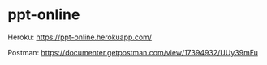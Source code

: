 # ppt-online

Heroku: https://ppt-online.herokuapp.com/


Postman: https://documenter.getpostman.com/view/17394932/UUy39mFu
